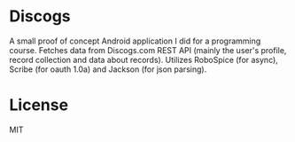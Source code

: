 Discogs
=====

A small proof of concept Android application I did for a programming course. Fetches data from Discogs.com REST API (mainly the user's profile, record collection and data about records). Utilizes RoboSpice (for async), Scribe (for oauth 1.0a) and Jackson (for json parsing). 

License
====
MIT
